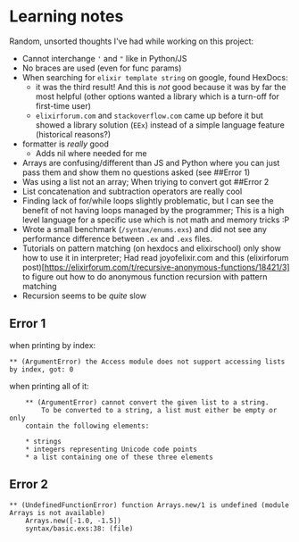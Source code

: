 # Learning  notes

Random, unsorted thoughts I've had while working on this project:

- Cannot interchange `'` and `"` like in Python/JS
- No braces are used (even for func params)
- When searching for `elixir template string` on google, found HexDocs:
    - it was the third result! And this is _not_ good because it was by far the most helpful (other options wanted a library which is a turn-off for first-time user)
    - `elixirforum.com` and `stackoverflow.com` came up before it but showed a library solution (`EEx`) instead of a simple language feature (historical reasons?)
- formatter is _really_ good
    - Adds nil where needed for me
- Arrays are confusing/different than JS and Python where you can just pass them and show them no questions asked (see ##Error 1)
- Was using a list not an array; When triying to convert got ##Error 2
- List concatenation and subtraction operators are really cool
- Finding lack of for/while loops slightly problematic, but I can see the benefit of not having loops managed by the programmer; This is a high level language for a specific use which is not math and memory tricks :P
- Wrote a small benchmark (`/syntax/enums.exs`) and did not see any performance difference between `.ex` and `.exs` files.
- Tutorials on pattern matching (on hexdocs and elixirschool) only show how to use it in interpreter; Had read joyofelixir.com and this (elixirforum post)[https://elixirforum.com/t/recursive-anonymous-functions/18421/3] to figure out how to do anonymous function recursion with pattern matching
- Recursion seems to be _quite_ slow

## Error 1
when printing by index:
```
** (ArgumentError) the Access module does not support accessing lists by index, got: 0
```
when printing all of it:
```
    ** (ArgumentError) cannot convert the given list to a string.
        To be converted to a string, a list must either be empty or only
    contain the following elements:

    * strings
    * integers representing Unicode code points
    * a list containing one of these three elements
```

## Error 2
```
** (UndefinedFunctionError) function Arrays.new/1 is undefined (module Arrays is not available)
    Arrays.new([-1.0, -1.5])
    syntax/basic.exs:38: (file)
```